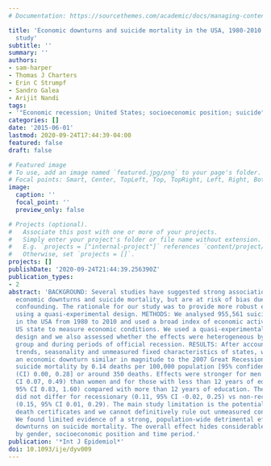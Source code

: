 ```yaml
---
# Documentation: https://sourcethemes.com/academic/docs/managing-content/

title: 'Economic downturns and suicide mortality in the USA, 1980-2010: observational
  study'
subtitle: ''
summary: ''
authors:
- sam-harper
- Thomas J Charters
- Erin C Strumpf
- Sandro Galea
- Arijit Nandi
tags:
- '"Economic recession; United States; socioeconomic position; suicide"'
categories: []
date: '2015-06-01'
lastmod: 2020-09-24T17:44:39-04:00
featured: false
draft: false

# Featured image
# To use, add an image named `featured.jpg/png` to your page's folder.
# Focal points: Smart, Center, TopLeft, Top, TopRight, Left, Right, BottomLeft, Bottom, BottomRight.
image:
  caption: ''
  focal_point: ''
  preview_only: false

# Projects (optional).
#   Associate this post with one or more of your projects.
#   Simply enter your project's folder or file name without extension.
#   E.g. `projects = ["internal-project"]` references `content/project/deep-learning/index.md`.
#   Otherwise, set `projects = []`.
projects: []
publishDate: '2020-09-24T21:44:39.256390Z'
publication_types:
- 2
abstract: 'BACKGROUND: Several studies have suggested strong associations between
  economic downturns and suicide mortality, but are at risk of bias due to unmeasured
  confounding. The rationale for our study was to provide more robust evidence by
  using a quasi-experimental design. METHODS: We analysed 955,561 suicides occurring
  in the USA from 1980 to 2010 and used a broad index of economic activity in each
  US state to measure economic conditions. We used a quasi-experimental, fixed-effects
  design and we also assessed whether the effects were heterogeneous by demographic
  group and during periods of official recession. RESULTS: After accounting for secular
  trends, seasonality and unmeasured fixed characteristics of states, we found that
  an economic downturn similar in magnitude to the 2007 Great Recession increased
  suicide mortality by 0.14 deaths per 100,000 population [95% confidence interval
  (CI) 0.00, 0.28] or around 350 deaths. Effects were stronger for men (0.28, 95%
  CI 0.07, 0.49) than women and for those with less than 12 years of education (1.22
  95% CI 0.83, 1.60) compared with more than 12 years of education. The overall effect
  did not differ for recessionary (0.11, 95% CI -0.02, 0.25) vs non-recessionary periods
  (0.15, 95% CI 0.01, 0.29). The main study limitation is the potential for misclassified
  death certificates and we cannot definitively rule out unmeasured confounding. CONCLUSIONS:
  We found limited evidence of a strong, population-wide detrimental effect of economic
  downturns on suicide mortality. The overall effect hides considerable heterogeneity
  by gender, socioeconomic position and time period.'
publication: '*Int J Epidemiol*'
doi: 10.1093/ije/dyv009
---
```

